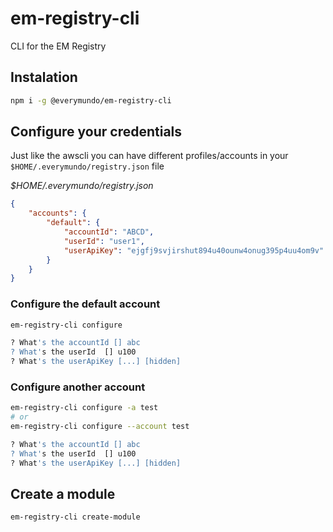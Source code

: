 # em-registry-cli
CLI for the EM Registry

## Instalation
```sh
npm i -g @everymundo/em-registry-cli
```

## Configure your credentials

Just like the awscli you can have different profiles/accounts in your `$HOME/.everymundo/registry.json` file

*$HOME/.everymundo/registry.json*
```json
{
    "accounts": {
        "default": {
            "accountId": "ABCD",
            "userId": "user1",
            "userApiKey": "ejgfj9svjirshut894u40ounw4onug395p4uu4om9v"
        }
    }
}
```

### Configure the default account
```sh
em-registry-cli configure

? What's the accountId [] abc
? What's the userId  [] u100
? What's the userApiKey [...] [hidden]
```

### Configure another account
```sh
em-registry-cli configure -a test
# or
em-registry-cli configure --account test

? What's the accountId [] abc
? What's the userId  [] u100
? What's the userApiKey [...] [hidden]
```
## Create a module

```
em-registry-cli create-module
```